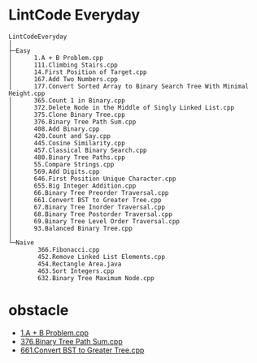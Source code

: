 # LintCode Everyday
```
LintCodeEveryday
│
├─Easy
│      1.A + B Problem.cpp
│      111.Climbing Stairs.cpp
│      14.First Position of Target.cpp
│      167.Add Two Numbers.cpp
│      177.Convert Sorted Array to Binary Search Tree With Minimal Height.cpp
│      365.Count 1 in Binary.cpp
│      372.Delete Node in the Middle of Singly Linked List.cpp
│      375.Clone Binary Tree.cpp
│      376.Binary Tree Path Sum.cpp
│      408.Add Binary.cpp
│      420.Count and Say.cpp
│      445.Cosine Similarity.cpp
│      457.Classical Binary Search.cpp
│      480.Binary Tree Paths.cpp
│      55.Compare Strings.cpp
│      569.Add Digits.cpp
│      646.First Position Unique Character.cpp
│      655.Big Integer Addition.cpp
│      66.Binary Tree Preorder Traversal.cpp
│      661.Convert BST to Greater Tree.cpp
│      67.Binary Tree Inorder Traversal.cpp
│      68.Binary Tree Postorder Traversal.cpp
│      69.Binary Tree Level Order Traversal.cpp
│      93.Balanced Binary Tree.cpp
│
└─Naive
        366.Fibonacci.cpp
        452.Remove Linked List Elements.cpp
        454.Rectangle Area.java
        463.Sort Integers.cpp
        632.Binary Tree Maximum Node.cpp
```
# obstacle
- [1.A + B Problem.cpp](http://lintcode.com/problem/a-b-problem)
- [376.Binary Tree Path Sum.cpp](http://lintcode.com/problem/binary-tree-path-sum)
- [661.Convert BST to Greater Tree.cpp](http://lintcode.com/problem/convert-bst-to-greater-tree)
